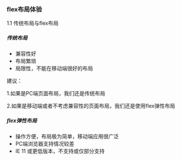 ### flex布局体验

1.1 传统布局与flex布局

##### 传统布局

- 兼容性好
- 布局繁琐
- 局限性，不能在移动端很好的布局



建议：

1.如果是PC端页面布局，我们还是传统布局

2.如果是移动端或者不考虑兼容性的页面布局，我们还是使用flex弹性布局



##### flex弹性布局

- 操作方便，布局极为简单，移动端应用很广泛
- PC端浏览器支持情况较差
- IE 11 或更低版本，不支持或仅部分支持